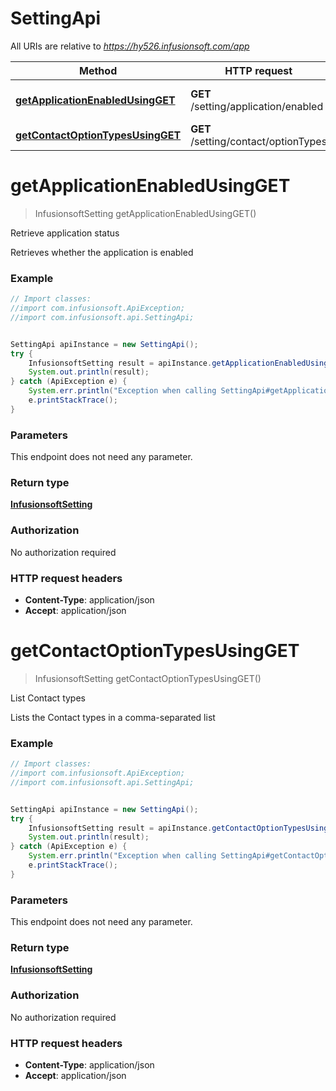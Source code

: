 # SettingApi

All URIs are relative to *https://hy526.infusionsoft.com/app*

Method | HTTP request | Description
------------- | ------------- | -------------
[**getApplicationEnabledUsingGET**](SettingApi.md#getApplicationEnabledUsingGET) | **GET** /setting/application/enabled | Retrieve application status
[**getContactOptionTypesUsingGET**](SettingApi.md#getContactOptionTypesUsingGET) | **GET** /setting/contact/optionTypes | List Contact types


<a name="getApplicationEnabledUsingGET"></a>
# **getApplicationEnabledUsingGET**
> InfusionsoftSetting getApplicationEnabledUsingGET()

Retrieve application status

Retrieves whether the application is enabled

### Example
```java
// Import classes:
//import com.infusionsoft.ApiException;
//import com.infusionsoft.api.SettingApi;


SettingApi apiInstance = new SettingApi();
try {
    InfusionsoftSetting result = apiInstance.getApplicationEnabledUsingGET();
    System.out.println(result);
} catch (ApiException e) {
    System.err.println("Exception when calling SettingApi#getApplicationEnabledUsingGET");
    e.printStackTrace();
}
```

### Parameters
This endpoint does not need any parameter.

### Return type

[**InfusionsoftSetting**](InfusionsoftSetting.md)

### Authorization

No authorization required

### HTTP request headers

 - **Content-Type**: application/json
 - **Accept**: application/json

<a name="getContactOptionTypesUsingGET"></a>
# **getContactOptionTypesUsingGET**
> InfusionsoftSetting getContactOptionTypesUsingGET()

List Contact types

Lists the Contact types in a comma-separated list

### Example
```java
// Import classes:
//import com.infusionsoft.ApiException;
//import com.infusionsoft.api.SettingApi;


SettingApi apiInstance = new SettingApi();
try {
    InfusionsoftSetting result = apiInstance.getContactOptionTypesUsingGET();
    System.out.println(result);
} catch (ApiException e) {
    System.err.println("Exception when calling SettingApi#getContactOptionTypesUsingGET");
    e.printStackTrace();
}
```

### Parameters
This endpoint does not need any parameter.

### Return type

[**InfusionsoftSetting**](InfusionsoftSetting.md)

### Authorization

No authorization required

### HTTP request headers

 - **Content-Type**: application/json
 - **Accept**: application/json


